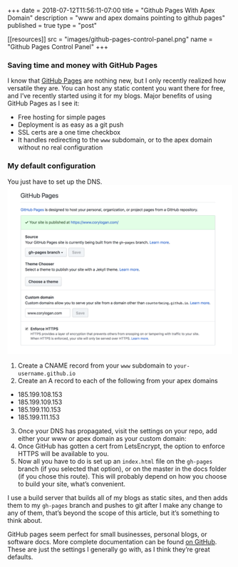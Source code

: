 +++
date = 2018-07-12T11:56:11-07:00
title = "Github Pages With Apex Domain"
description = "www and apex domains pointing to github pages"
published = true
type = "post"

[[resources]]
  src = "images/github-pages-control-panel.png"
  name = "Github Pages Control Panel"
+++

### Saving time and money with GitHub Pages

I know that [GitHub Pages](https://pages.github.com/) are nothing new, but I only recently realized how versatile they are. You can host any static content you want there for free, and I’ve recently started using it for my blogs. Major benefits of using GitHub Pages as I see it:

- Free hosting for simple pages
- Deployment is as easy as a git push
- SSL certs are a one time checkbox
- It handles redirecting to the `www` subdomain, or to the apex domain without no real configuration

### My default configuration

You just have to set up the DNS.
![github-pages-control-panel](images/github-pages-control-panel.png)

1. Create a CNAME record from your `www` subdomain to `your-username.github.io`
2. Create an A record to each of the following from your apex domains
  - 185.199.108.153
  - 185.199.109.153
  - 185.199.110.153
  - 185.199.111.153
3. Once your DNS has propagated, visit the settings on your repo, add either your www or apex domain as your custom domain:
4. Once GitHub has gotten a cert from LetsEncrypt, the option to enforce HTTPS will be available to you.
5. Now all you have to do is set up an `index.html` file on the `gh-pages` branch (if you selected that option), or on the master in the docs folder (if you chose this route). This will probably depend on how you choose to build your site, what’s convenient.

I use a build server that builds all of my blogs as static sites, and then adds them to my `gh-pages` branch and pushes to git after I make any change to any of them, that’s beyond the scope of this article, but it’s something to think about.

GitHub pages seem perfect for small businesses, personal blogs, or software docs. More complete documentation can be found [on GitHub](https://pages.github.com/). These are just the settings I generally go with, as I think they’re great defaults.
